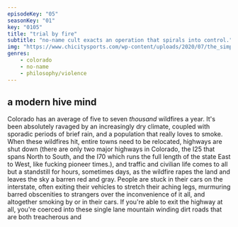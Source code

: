 ```yaml
---
episodeKey: "05"
seasonKey: "01"
key: "0105"
title: "trial by fire"
subtitle: "no-name cult exacts an operation that spirals into control."
img: "https://www.chicitysports.com/wp-content/uploads/2020/07/the_simpsons_couch_a_l.0.jpg"
genres: 
    - colorado
    - no-name
    - philosophy/violence
---
```


## a modern hive mind

Colorado has an average of five to seven *thousand* wildfires a year. It's been absolutely ravaged by an increasingly dry climate, coupled with sporadic periods of brief rain, and a population that really loves to smoke. When these wildfires hit, entire towns need to be relocated, highways are shut down (there are only two major highways in Colorado, the I25 that spans North to South, and the I70 which runs the full length of the state East to West, like fucking pioneer times.), and traffic and civilian life comes to all but a standstill for hours, sometimes days, as the wildfire rapes the land and leaves the sky a barren red and gray. People are stuck in their cars on the interstate, often exiting their vehicles to stretch their aching legs, murmuring barred obscenities to strangers over the inconvenience of it all, and altogether smoking by or in their cars. If you're able to exit the highway at all, you're coerced into these single lane mountain winding dirt roads that are both treacherous and 